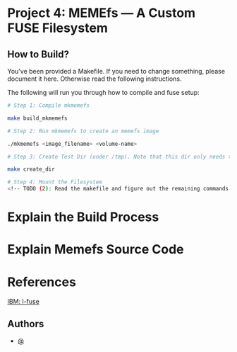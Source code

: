 
# Project 4: MEMEfs — A Custom FUSE Filesystem

<!-- TODO (1): A brief description of what this project does and who it's for! -->

## How to Build?
You've been provided a Makefile. If you need to change something, please document it here. Otherwise read the following instructions.

The following will run you through how to compile and fuse setup:

<!-- NOTE: below is how you represent a code block in markdown! -->
```bash
# Step 1: Compile mkmemefs

make build_mkmemefs

# Step 2: Run mkmemefs to create an memefs image

./mkmemefs <image_filename> <volume-name>

# Step 3: Create Test Dir (under /tmp). Note that this dir only needs to be created once. DO NOT PULL FILES IN THIS DIR (IT NEEDS TO REMAIN EMPTY). YOU'VE BEEN WARNED. 

make create_dir

# Step 4: Mount the Filesystem
<!-- TODO (2): Read the makefile and figure out the remaining commands.  -->

```


# Explain the Build Process
<!-- TODO (3): Complete this.  -->

# Explain Memefs Source Code
<!-- TODO (4): Complete this.  -->

# References
[IBM: l-fuse](https://developer.ibm.com/articles/l-fuse/)
<!-- You're encouraged to add references. Above is the Markdown.md method to add references -->


## Authors
<!-- You should always credit yourself in readme's of projects you work on -->
- [@<your-github-account>](https://www.github.com/<your-github-repo>)
